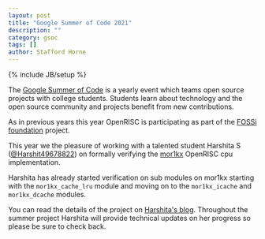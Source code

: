 ```yaml
---
layout: post
title: "Google Summer of Code 2021"
description: ""
category: gsoc
tags: []
author: Stafford Horne
---
```

{% include JB/setup %}

The [Google Summer of Code](https://summerofcode.withgoogle.com) is a yearly
event which teams open source projects with college students.  Students learn
about technology and the open source community and projects benefit from new
contributions.

As in previous years this year OpenRISC is participating as part of the [FOSSi
foundation](https://www.fossi-foundation.org/2021/03/10/gsoc) project.

This year we the pleasure of working with a talented student Harshita S ([@Harshit49678822](https://twitter.com/Harshit49678822))
on formally verifying the [mor1kx](https://github.com/openrisc/mor1kx) OpenRISC cpu implementation.

Harshita has already started verification on sub modules on mor1kx starting with
the `mor1kx_cache_lru` module and moving on to the `mor1kx_icache` and `mor1kx_dcache` modules.

You can read the details of the project on [Harshita's
blog](https://harshitha172000.github.io/index.html).  Throughout the
summer project Harshita will provide technical updates on her progress so please be
sure to check back.
